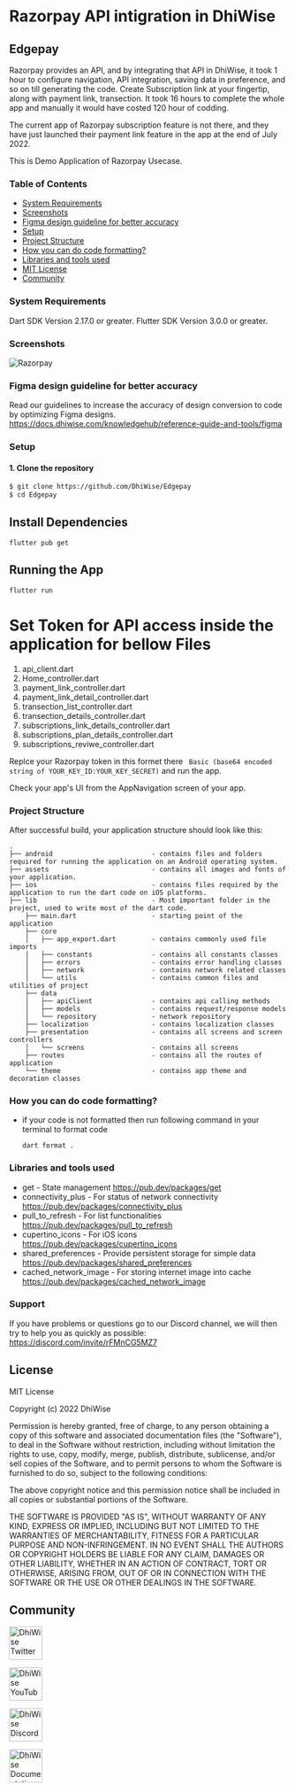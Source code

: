 
# Razorpay API intigration in DhiWise

## Edgepay

Razorpay provides an API, and by integrating that API in DhiWise, it took 1 hour to configure navigation, API integration, saving data in preference, and so on till generating the code.
Create Subscription link at your fingertip, along with payment link, transection. It took 16 hours to complete the whole app and manually it would have costed 120 hour of codding.

The current app of Razorpay subscription feature is not there, and they have just launched their payment link feature in the app at the end of July 2022.

This is Demo Application of Razorpay Usecase.

### Table of Contents
- [System Requirements](#system-requirements)
- [Screenshots](#screenshots)
- [Figma design guideline for better accuracy](#figma-design-guideline-for-better-accuracy)
- [Setup](#setup)
- [Project Structure](#project-structure)
- [How you can do code formatting?](#how-you-can-do-code-formatting)
- [Libraries and tools used](#libraries-and-tools-used)
- [MIT License](#mit-license)
- [Community](#community)

### System Requirements

Dart SDK Version 2.17.0 or greater.
Flutter SDK Version 3.0.0 or greater.

### Screenshots
![Razorpay](https://user-images.githubusercontent.com/84910116/190324321-1bb39ef9-0eba-408c-99aa-da22f7e6f432.png)

### Figma design guideline for better accuracy

Read our guidelines to increase the accuracy of design conversion to code by optimizing Figma designs.
https://docs.dhiwise.com/knowledgehub/reference-guide-and-tools/figma

### Setup

#### 1. Clone the repository
```sh
$ git clone https://github.com/DhiWise/Edgepay
$ cd Edgepay
```
## Install Dependencies

    flutter pub get
## Running the App

    flutter run
# Set Token for API access inside the application for bellow Files
1. api_client.dart
2. Home_controller.dart
3. payment_link_controller.dart
4. payment_link_detail_controller.dart
5. transection_list_controller.dart
6. transection_details_controller.dart
7. subscriptions_link_details_controller.dart
8. subscriptions_plan_details_controller.dart
9. subscriptions_reviwe_controller.dart
 
 Replce your Razorpay token in this formet there ` Basic (base64 encoded string of YOUR_KEY_ID:YOUR_KEY_SECRET)` and run the app. 
 
Check your app's UI from the AppNavigation screen of your app.

### Project Structure

After successful build, your application structure should look like this:

```
.
├── android                         - contains files and folders required for running the application on an Android operating system.
├── assets                          - contains all images and fonts of your application.
├── ios                             - contains files required by the application to run the dart code on iOS platforms.
├── lib                             - Most important folder in the project, used to write most of the dart code.
    ├── main.dart                   - starting point of the application
    ├── core
    │   ├── app_export.dart         - contains commonly used file imports 
    │   ├── constants               - contains all constants classes
    │   ├── errors                  - contains error handling classes                  
    │   ├── network                 - contains network related classes
    │   └── utils                   - contains common files and utilities of project
    ├── data
    │   ├── apiClient               - contains api calling methods 
    │   ├── models                  - contains request/response models 
    │   └── repository              - network repository
    ├── localization                - contains localization classes
    ├── presentation                - contains all screens and screen controllers
    │   └── screens                 - contains all screens
    ├── routes                      - contains all the routes of application
    └── theme                       - contains app theme and decoration classes
```

### How you can do code formatting?

- if your code is not formatted then run following command in your terminal to format code
  ```
  dart format .
  ```

### Libraries and tools used

- get - State management
https://pub.dev/packages/get
- connectivity_plus - For status of network connectivity
https://pub.dev/packages/connectivity_plus
- pull_to_refresh - For list functionalities
https://pub.dev/packages/pull_to_refresh
- cupertino_icons - For iOS icons
https://pub.dev/packages/cupertino_icons
- shared_preferences - Provide persistent storage for simple data
https://pub.dev/packages/shared_preferences
- cached_network_image - For storing internet image into cache
https://pub.dev/packages/cached_network_image
    
### Support

If you have problems or questions go to our Discord channel, we will then try to help you as quickly as possible: https://discord.com/invite/rFMnCG5MZ7

## License

MIT License

Copyright (c) 2022 DhiWise

Permission is hereby granted, free of charge, to any person obtaining a copy of this software and associated documentation files (the "Software"), to deal in the Software without restriction, including without limitation the rights to use, copy, modify, merge, publish, distribute, sublicense, and/or sell copies of the Software, and to permit persons to whom the Software is furnished to do so, subject to the following conditions:

The above copyright notice and this permission notice shall be included in all copies or substantial portions of the Software.

THE SOFTWARE IS PROVIDED "AS IS", WITHOUT WARRANTY OF ANY KIND, EXPRESS OR IMPLIED, INCLUDING BUT NOT LIMITED TO THE WARRANTIES OF MERCHANTABILITY, FITNESS FOR A PARTICULAR PURPOSE AND NON-INFRINGEMENT. IN NO EVENT SHALL THE AUTHORS OR COPYRIGHT HOLDERS BE LIABLE FOR ANY CLAIM, DAMAGES OR OTHER LIABILITY, WHETHER IN AN ACTION OF CONTRACT, TORT OR OTHERWISE, ARISING FROM, OUT OF OR IN CONNECTION WITH THE SOFTWARE OR THE USE OR OTHER DEALINGS IN THE SOFTWARE.

## Community

<a href="https://twitter.com/dhiwise"><img src="https://user-images.githubusercontent.com/35039342/55471524-8e24cb00-5627-11e9-9389-58f3d4419153.png" width="60" alt="DhiWise Twitter"></a>

<a href="https://www.youtube.com/c/DhiWise"><img src="https://cdn.vox-cdn.com/thumbor/0kpe316UpZWk53iw3bOLoJfF6hI=/0x0:1680x1050/1400x1400/filters:focal(706x391:974x659):format(gif)/cdn.vox-cdn.com/uploads/chorus_image/image/56414325/YTLogo_old_new_animation.0.gif" width="60" alt="DhiWise YouTube"></a>

<a href="https://discord.com/invite/rFMnCG5MZ7"><img src="https://user-images.githubusercontent.com/47489894/183043664-b01aac56-0372-458a-bde9-3f2a6bded21b.png" width="60" alt="DhiWise Discord"></a>

<a href="https://docs.dhiwise.com/"><img src="https://global-uploads.webflow.com/618e36726d3c0f19c9284e56/62383865d5477f2e4f6b6e2e_main-monogram-p-500.png" width="60" alt="DhiWise Documentation"></a>
